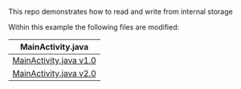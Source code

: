 This repo demonstrates how to read and write from internal storage


Within this example the following files are modified:

| MainActivity.java |
| :-------------:|
| [MainActivity.java v1.0](https://github.com/pckosek/010_InternalStorage/blob/d40159a71130b5e905ef4fcd7149f13db7b1fd0d/app/src/main/java/com/example/pckosek/a010_internalstorage/MainActivity.java) |
| [MainActivity.java v2.0](https://github.com/pckosek/010_InternalStorage/blob/325376157af0ff55cf0cd6baa1e76dae495cd3f2/app/src/main/java/com/example/pckosek/a010_internalstorage/MainActivity.java) |
